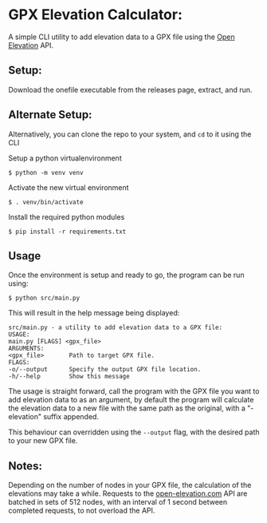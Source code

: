 GPX Elevation Calculator:
===

A simple CLI utility to add elevation data to a GPX file using the [Open Elevation](open-elevation.com) API.

## Setup:

Download the onefile executable from the releases page, extract, and run.

## Alternate Setup:

Alternatively, you can clone the repo to your system, and `cd` to it using the CLI

Setup a python virtualenvironment

```console
$ python -m venv venv
```

Activate the new virtual environment

```console
$ . venv/bin/activate
```

Install the required python modules

```console
$ pip install -r requirements.txt
```

## Usage

Once the environment is setup and ready to go, the program can be run using:

```console
$ python src/main.py
```

This will result in the help message being displayed:

```console
src/main.py - a utility to add elevation data to a GPX file:
USAGE:
main.py [FLAGS] <gpx_file>
ARGUMENTS:
<gpx_file>       Path to target GPX file.
FLAGS:
-o/--output      Specify the output GPX file location.
-h/--help        Show this message
```

The usage is straight forward, call the program with the GPX file you want to add elevation data to as an argument, by default the program will calculate the elevation data to a new file with the same path as the original, with a "-elevation" suffix appended.

This behaviour can overridden using the `--output` flag, with the desired path to your new GPX file.

## Notes:

Depending on the number of nodes in your GPX file, the calculation of the elevations may take a while. Requests to the [open-elevation.com](open-elevation.com) API are batched in sets of 512 nodes, with an interval of 1 second between completed requests, to not overload the API.